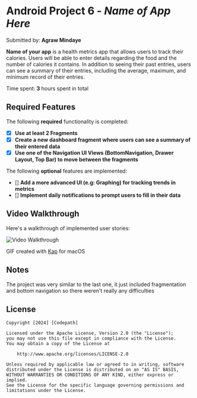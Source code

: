 # Android Project 6 - *Name of App Here*

Submitted by: **Agraw Mindaye**

**Name of your app** is a health metrics app that allows users to track their calories. 
Users will be able to enter details regarding the food and the number of calories it contains. 
In addition to seeing their past entries, users can see a summary of their entries,
including the average, maximum, and minimum record of their entries.

Time spent: **3** hours spent in total

## Required Features

The following **required** functionality is completed:

- [x] **Use at least 2 Fragments**
- [x] **Create a new dashboard fragment where users can see a summary of their entered data**
- [x] **Use one of the Navigation UI Views (BottomNavigation, Drawer Layout, Top Bar) to move between the fragments**

The following **optional** features are implemented:

- [] **Add a more advanced UI (e.g: Graphing) for tracking trends in metrics**
- [] **Implement daily notifications to prompt users to fill in their data**

## Video Walkthrough

Here's a walkthrough of implemented user stories:

<img src='BitfitFragmentation.gif' title='Video Walkthrough' width='' alt='Video Walkthrough' />


GIF created with [Kap](https://getkap.co/) for macOS

## Notes

The project was very similar to the last one, 
it just included fragmentation and bottom navigation so 
there weren't really any difficulties

## License

    Copyright [2024] [Codepath]

    Licensed under the Apache License, Version 2.0 (the "License");
    you may not use this file except in compliance with the License.
    You may obtain a copy of the License at

        http://www.apache.org/licenses/LICENSE-2.0

    Unless required by applicable law or agreed to in writing, software
    distributed under the License is distributed on an "AS IS" BASIS,
    WITHOUT WARRANTIES OR CONDITIONS OF ANY KIND, either express or implied.
    See the License for the specific language governing permissions and
    limitations under the License.